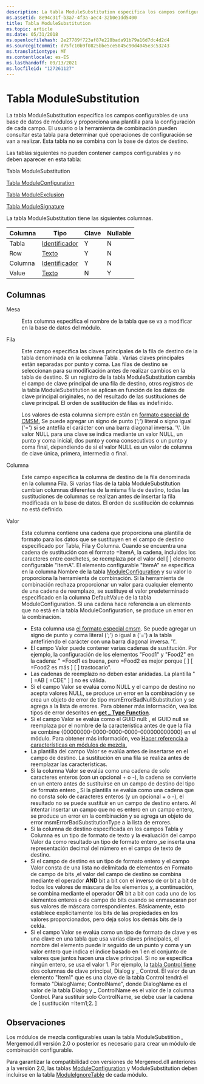 ```yaml
---
description: La tabla ModuleSubstitution especifica los campos configurables de una base de datos de módulos y proporciona una plantilla para la configuración de cada campo.
ms.assetid: 8e94c31f-b3a7-4f3a-aec4-32b0e1dd5400
title: Tabla ModuleSubstitution
ms.topic: article
ms.date: 05/31/2018
ms.openlocfilehash: 2e27789f723af87e228bada91b79a16d7dc4d2d4
ms.sourcegitcommit: d75fc10b9f0825bbe5ce5045c90d4045e3c53243
ms.translationtype: MT
ms.contentlocale: es-ES
ms.lasthandoff: 09/13/2021
ms.locfileid: "127261127"
---
```

# <a name="modulesubstitution-table"></a>Tabla ModuleSubstitution

La tabla ModuleSubstitution especifica los campos configurables de una base de datos de módulos y proporciona una plantilla para la configuración de cada campo. El usuario o la herramienta de combinación pueden consultar esta tabla para determinar qué operaciones de configuración se van a realizar. Esta tabla no se combina con la base de datos de destino.

Las tablas siguientes no pueden contener campos configurables y no deben aparecer en esta tabla:

Tabla ModuleSubstitution

[Tabla ModuleConfiguration](moduleconfiguration-table.md)

[Tabla ModuleExclusion](moduleexclusion-table.md)

[Tabla ModuleSignature](modulesignature-table.md)

La tabla ModuleSubstitution tiene las siguientes columnas.



| Columna | Tipo                         | Clave | Nullable |
|--------|------------------------------|-----|----------|
| Tabla  | [Identificador](identifier.md) | Y   | N        |
| Row    | [Texto](text.md)             | Y   | N        |
| Columna | [Identificador](identifier.md) | Y   | N        |
| Value  | [Texto](text.md)             | N   | Y        |



 

## <a name="columns"></a>Columnas

<dl> <dt>

<span id="Table"></span><span id="table"></span><span id="TABLE"></span>Mesa
</dt> <dd>

Esta columna especifica el nombre de la tabla que se va a modificar en la base de datos del módulo.

</dd> <dt>

<span id="Row"></span><span id="row"></span><span id="ROW"></span>Fila
</dt> <dd>

Este campo especifica las claves principales de la fila de destino de la tabla denominada en la columna Tabla . Varias claves principales están separadas por punto y coma. Las filas de destino se seleccionan para su modificación antes de realizar cambios en la tabla de destino. Si un registro de la tabla ModuleSubstitution cambia el campo de clave principal de una fila de destino, otros registros de la tabla ModuleSubstitution se aplican en función de los datos de clave principal originales, no del resultado de las sustituciones de clave principal. El orden de sustitución de filas es indefinido.

Los valores de esta columna siempre están en [formato especial de CMSM.](cmsm-special-format.md) Se puede agregar un signo de punto (';') literal o signo igual ('=') si se antefila el carácter con una barra diagonal inversa. '\\'. Un valor NULL para una clave se indica mediante un valor NULL, un punto y coma inicial, dos punto y coma consecutivos o un punto y coma final, dependiendo de si el valor NULL es un valor de columna de clave única, primera, intermedia o final.

</dd> <dt>

<span id="Column"></span><span id="column"></span><span id="COLUMN"></span>Columna
</dt> <dd>

Este campo especifica la columna de destino de la fila denominada en la columna Fila. Si varias filas de la tabla ModuleSubstitution cambian columnas diferentes de la misma fila de destino, todas las sustituciones de columnas se realizan antes de insertar la fila modificada en la base de datos. El orden de sustitución de columnas no está definido.

</dd> <dt>

<span id="Value"></span><span id="value"></span><span id="VALUE"></span>Valor
</dt> <dd>

Esta columna contiene una cadena que proporciona una plantilla de formato para los datos que se sustituyen en el campo de destino especificado por Tabla, Fila y Columna. Cuando se encuentra una cadena de sustitución con el formato =ItemA, la cadena, incluidos los caracteres entre corchetes, se reemplaza por el valor del \[ \] elemento configurable "ItemA". El elemento configurable "ItemA" se especifica en la columna Nombre de la tabla [ModuleConfiguration](moduleconfiguration-table.md) y su valor lo proporciona la herramienta de combinación. Si la herramienta de combinación rechaza proporcionar un valor para cualquier elemento de una cadena de reemplazo, se sustituye el valor predeterminado especificado en la columna DefaultValue de la tabla ModuleConfiguration. Si una cadena hace referencia a un elemento que no está en la tabla ModuleConfiguration, se produce un error en la combinación.

-   Esta columna usa [el formato especial cmsm](cmsm-special-format.md). Se puede agregar un signo de punto y coma literal (';') o igual a ('=') a la tabla antefiriendo el carácter con una barra diagonal inversa. '\\'.
-   El campo Valor puede contener varias cadenas de sustitución. Por ejemplo, la configuración de los elementos "Food1" y "Food2" en la cadena: " =Food1 es buena, pero =Food2 es mejor porque \[ \] \[ =Food2 es más \] \[ \] trastocario".
-   Las cadenas de reemplazo no deben estar anidadas. La plantilla " \[ =AB \[ =CDE" \] \] no es válida.
-   Si el campo Valor se evalúa como NULL y el campo de destino no acepta valores NULL, se produce un error en la combinación y se crea un objeto de error de tipo msmErrorBadNullSubstitution y se agrega a la lista de errores. Para obtener más información, vea los tipos de error descritos en [**get \_ Type Function**](/windows/win32/api/mergemod/nf-mergemod-imsmerror-get_type).
-   Si el campo Valor se evalúa como el GUID null: , el GUID null se reemplaza por el nombre de la característica antes de que la fila se combine {00000000-0000-0000-0000-000000000000} en el módulo. Para obtener más información, vea [Hacer referencia a características en módulos de mezcla.](referencing-features-in-merge-modules.md)
-   La plantilla del campo Valor se evalúa antes de insertarse en el campo de destino. La sustitución en una fila se realiza antes de reemplazar las características.
-   Si la columna Valor se evalúa como una cadena de solo caracteres enteros (con un opcional + o -), la cadena se convierte en un entero antes de sustituirse en un campo de destino del tipo de formato entero [.](integer-format-types.md) Si la plantilla se evalúa como una cadena que no consta solo de caracteres enteros (y un opcional + o -), el resultado no se puede sustituir en un campo de destino entero. Al intentar insertar un campo que no es entero en un campo entero, se produce un error en la combinación y se agrega un objeto de error msmErrorBadSubstitutionType a la lista de errores.
-   Si la columna de destino especificada en [](text-format-types.md)los campos Tabla y Columna es un tipo de formato de texto y la evaluación del campo Valor da como resultado un tipo de formato entero [,](integer-format-types.md)se inserta una representación decimal del número en el campo de texto de destino.
-   Si el campo [](integer-format-types.md)de destino es un tipo de formato entero y el campo Valor consta de una lista no delimitada de elementos en Formato de  campo de bits [,](bitfield-format-types.md)el valor del campo de destino se combina mediante el operador **AND** bit a bit con el inverso de or bit a bit de todos los valores de máscara de los elementos y, a continuación, se combina mediante el operador **OR** bit a bit con cada uno de los elementos enteros o de campo de bits cuando se enmascaran por sus valores de máscara correspondientes. Básicamente, esto establece explícitamente los bits de las propiedades en los valores proporcionados, pero deja solos los demás bits de la celda.
-   Si el campo Valor [](key-format-types.md)se evalúa como un tipo de formato de clave y es una clave en una tabla que usa varias claves principales, el nombre del elemento puede ir seguido de un punto y coma y un valor entero que indica el índice basado en 1 en el conjunto de valores que juntos hacen una clave principal. Si no se especifica ningún entero, se usa el valor 1. Por ejemplo, la [tabla Control tiene](control-table.md) dos columnas de clave principal, Dialog y \_ Control. El valor de un elemento "Item1" que es una clave de la tabla Control tendrá el formato "DialogName; ControlName", donde DialogName es el valor de la tabla Dialog y \_ ControlName es el valor de la columna Control. Para sustituir solo ControlName, se debe usar la cadena de \[ sustitución =Item1;2. \]

</dd> </dl>

## <a name="remarks"></a>Observaciones

Los módulos de mezcla configurables usan la tabla ModuleSubstition [.](configurable-merge-modules.md) Mergemod.dll versión 2.0 o posterior es necesario para crear un módulo de combinación configurable.

Para garantizar la compatibilidad con versiones de Mergemod.dll anteriores a la versión 2.0, las tablas [ModuleConfiguration](moduleconfiguration-table.md) y ModuleSubstitution deben incluirse en la tabla [ModuleIgnoreTable](moduleignoretable-table.md) de cada módulo.

 

 

